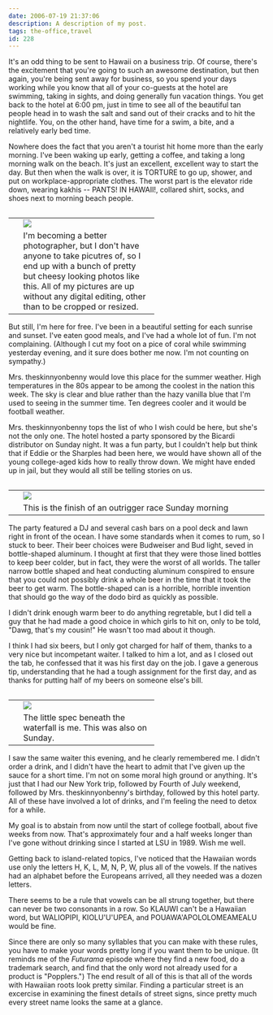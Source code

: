 ```yaml
---
date: 2006-07-19 21:37:06
description: A description of my post.
tags: the-office,travel
id: 228
---
```

 It's an odd thing to be sent to Hawaii on a business trip.  Of course, there's the excitement that you're going to such an awesome destination, but then again, you're being sent away for business, so you spend your days working while you know that all of your co-guests at the hotel are swimming, taking in sights, and doing generally fun vacation things.  You get back to the hotel at 6:00 pm, just in time to see all of the beautiful tan people head in to wash the salt and sand out of their cracks and to hit the nightlife.  You, on the other hand, have time for a swim, a bite, and a relatively early bed time.
<!--more-->
Nowhere does the fact that you aren't a tourist hit home more than the early morning.  I've been waking up early, getting a coffee, and taking a long morning walk on the beach.  It's just an excellent, excellent way to start the day.  But then when the walk is over, it is TORTURE to go up, shower, and put on workplace-appropriate clothes.  The worst part is the elevator ride down, wearing kakhis -- PANTS!  IN HAWAII!, collared shirt, socks, and shoes next to morning beach people.

<table cellpadding="2" align="right"><tr><td width="5" rowspan="2"><spacer type="block" width="5" height="1"></td><td width="250" ><img src="/img/hawaii-tree.jpg"></td></tr><tr><td class="caption" width="250">I'm becoming a better photographer, but I don't have anyone to take picutres of, so I end up with a bunch of pretty but cheesy looking photos like this.  All of my pictures are up without any digital editing, other than to be cropped or resized.</td></tr></table>

But still, I'm here for free.  I've been in a beautiful setting for each sunrise and sunset.  I've eaten good meals, and I've had a whole lot of fun.  I'm not complaining.  (Although I cut my foot on a pice of coral while swimming yesterday evening, and it sure does bother me now.  I'm not counting on sympathy.)

Mrs. theskinnyonbenny would love this place for the summer weather.  High temperatures in the 80s appear to be among the coolest in the nation this week.  The sky is clear and blue rather than the hazy vanilla blue that I'm used to seeing in the summer time.  Ten degrees cooler and it would be football weather.

Mrs. theskinnyonbenny tops the list of who I wish could be here, but she's not the only one.  The hotel hosted a party sponsored by the Bicardi distributor on Sunday night.  It was a fun party, but I couldn't help but think that if Eddie or the Sharples had been here, we would have shown all of the young college-aged kids how to really throw down.  We might have ended up in jail, but they would all still be telling stories on us.

<table cellpadding="2" align="right"><tr><td width="5" rowspan="2"><spacer type="block" width="5" height="1"></td><td width="500" ><img src="/img/hawaii-outrigger.jpg"></td></tr><tr><td class="caption" width="250">This is the finish of an outrigger race Sunday morning</td></tr></table>

The party featured a DJ and several cash bars on a pool deck and lawn right in front of the ocean.  I have some standards when it comes to rum, so I stuck to beer.  Their beer choices were Budweiser and Bud light, seved in bottle-shaped aluminum.  I thought at first that they were those lined bottles to keep beer colder, but in fact, they were the worst of all worlds.  The taller narrow bottle shaped and heat conducting aluminum conspired to ensure that you could not possibly drink a whole beer in the time that it took the beer to get warm.  The bottle-shaped can is a horrible, horrible invention that should go the way of the dodo bird as quickly as possible.

I didn't drink enough warm beer to do anything regretable, but I did tell a guy that he had made a good choice in which girls to hit on, only to be told, "Dawg, that's my cousin!"  He wasn't too mad about it though.  

I think I had six beers, but I only got charged for half of them, thanks to a very nice but incompetant waiter.  I talked to him a lot, and as I closed out the tab, he confessed that it was his first day on the job.  I gave a generous tip, understanding that he had a tough assignment for the first day, and as thanks for putting half of my beers on someone else's bill.

<table cellpadding="2" align="right"><tr><td width="5" rowspan="2"><spacer type="block" width="5" height="1"></td><td width="250" ><img src="/img/hawaii-falls.jpg"></td></tr><tr><td class="caption" width="250">The little spec beneath the waterfall is me.  This was also on Sunday.</td></tr></table>

I saw the same waiter this evening, and he clearly remembered me.  I didn't order a drink, and I didn't have the heart to admit that I've given up the sauce for a short time.  I'm not on some moral high ground or anything.  It's just that I had our New York trip, followed by Fourth of July weekend, followed by Mrs. theskinnyonbenny's birthday, followed by this hotel party.  All of these have involved a lot of drinks, and I'm feeling the need to detox for a while.

My goal is to abstain from now until the start of college football, about five weeks from now.  That's approximately four and a half weeks longer than I've gone without drinking since I started at LSU in 1989.  Wish me well.

Getting back to island-related topics, I've noticed that the Hawaiian words use only the letters H, K, L, M, N, P, W, plus all of the vowels.  If the natives had an alphabet before the Europeans arrived, all they needed was a dozen letters.

There seems to be a rule that vowels can be all strung together, but there can never be two consonants in a row.  So KLAUWI can't be a Hawaiian word, but WALIOPIPI, KIOLU'U'UPEA, and POUAWA'APOLOLOMEAMEALU would be fine.

Since there are only so many syllables that you can make with these rules, you have to make your words pretty long if you want them to be unique.  (It reminds me of the <i>Futurama</i> episode where they find a new food, do a trademark search, and find that the only word not already used for a product is "Popplers.")  The end result of all of this is that all of the words with Hawaiian roots look pretty similar.  Finding a particular street is an excercise in examining the finest details of street signs, since pretty much every street name looks the same at a glance.  
  


